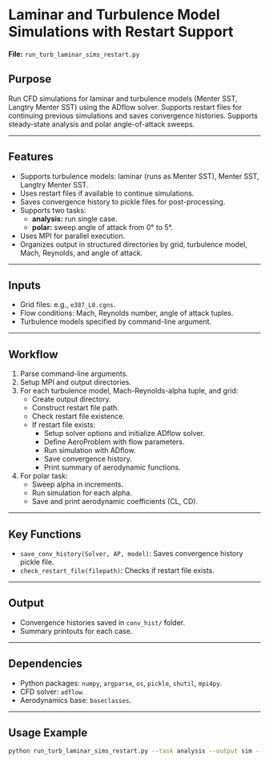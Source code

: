 # Laminar and Turbulence Model Simulations with Restart Support

**File:** `run_turb_laminar_sims_restart.py`

## Purpose

Run CFD simulations for laminar and turbulence models (Menter SST, Langtry Menter SST) using the ADflow solver. Supports restart files for continuing previous simulations and saves convergence histories. Supports steady-state analysis and polar angle-of-attack sweeps.

---

## Features

- Supports turbulence models: laminar (runs as Menter SST), Menter SST, Langtry Menter SST.
- Uses restart files if available to continue simulations.
- Saves convergence history to pickle files for post-processing.
- Supports two tasks:
  - **analysis:** run single case.
  - **polar:** sweep angle of attack from 0° to 5°.
- Uses MPI for parallel execution.
- Organizes output in structured directories by grid, turbulence model, Mach, Reynolds, and angle of attack.

---

## Inputs

- Grid files: e.g., `e387_L0.cgns`.
- Flow conditions: Mach, Reynolds number, angle of attack tuples.
- Turbulence models specified by command-line argument.

---

## Workflow

1. Parse command-line arguments.
2. Setup MPI and output directories.
3. For each turbulence model, Mach-Reynolds-alpha tuple, and grid:
   - Create output directory.
   - Construct restart file path.
   - Check restart file existence.
   - If restart file exists:
     - Setup solver options and initialize ADflow solver.
     - Define AeroProblem with flow parameters.
     - Run simulation with ADflow.
     - Save convergence history.
     - Print summary of aerodynamic functions.
4. For polar task:
   - Sweep alpha in increments.
   - Run simulation for each alpha.
   - Save and print aerodynamic coefficients (CL, CD).

---

## Key Functions

- `save_conv_history(Solver, AP, model)`: Saves convergence history pickle file.
- `check_restart_file(filepath)`: Checks if restart file exists.

---

## Output

- Convergence histories saved in `conv_hist/` folder.
- Summary printouts for each case.

---

## Dependencies

- Python packages: `numpy`, `argparse`, `os`, `pickle`, `shutil`, `mpi4py`.
- CFD solver: `adflow`.
- Aerodynamics base: `baseclasses`.

---

## Usage Example

```bash
python run_turb_laminar_sims_restart.py --task analysis --output sim --turbulenceModels "Langtry Menter SST"